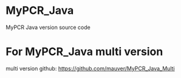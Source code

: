 # MyPCR_Java
MyPCR Java version source code

# For MyPCR_Java multi version
multi version github: https://github.com/mauver/MyPCR_Java_Multi
